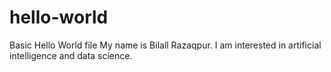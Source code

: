 # hello-world
Basic Hello World file
My name is Bilall Razaqpur. I am interested in artificial intelligence and data science.
